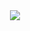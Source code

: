 <div align="center">
  <img src="https://github.com/user-attachments/assets/d681586c-5989-440e-9792-fcb32781d4c6"/>
</div>
